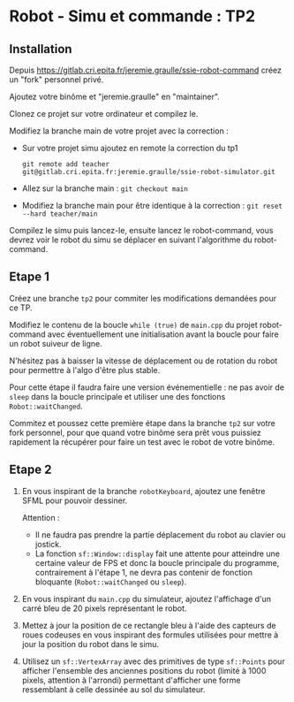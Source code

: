 Robot - Simu et commande : TP2
==============================

Installation
------------

Depuis https://gitlab.cri.epita.fr/jeremie.graulle/ssie-robot-command créez un "fork" personnel
privé.

Ajoutez votre binôme et "jeremie.graulle" en "maintainer".

Clonez ce projet sur votre ordinateur et compilez le.

Modifiez la branche main de votre projet avec la correction :

- Sur votre projet simu ajoutez en remote la correction du tp1

  `git remote add teacher git@gitlab.cri.epita.fr:jeremie.graulle/ssie-robot-simulator.git`
- Allez sur la branche main : `git checkout main`
- Modifiez la branche main pour être identique à la correction : `git reset --hard teacher/main`

Compilez le simu puis lancez-le, ensuite lancez le robot-command, vous devrez voir le robot du simu
se déplacer en suivant l'algorithme du robot-command.

Etape 1
-------

Créez une branche `tp2` pour commiter les modifications demandées pour ce TP.

Modifiez le contenu de la boucle `while (true)` de `main.cpp` du projet robot-command avec
éventuellement une initialisation avant la boucle pour faire un robot suiveur de ligne.

N'hésitez pas à baisser la vitesse de déplacement ou de rotation du robot pour permettre à l'algo
d'être plus stable.

Pour cette étape il faudra faire une version événementielle : ne pas avoir de `sleep` dans la boucle
principale et utiliser une des fonctions `Robot::waitChanged`.

Commitez et poussez cette première étape dans la branche `tp2` sur votre fork personnel, pour que
quand votre binôme sera prêt vous puissiez rapidement la récupérer pour faire un test avec le robot
de votre binôme.


Etape 2
-------

1. En vous inspirant de la branche `robotKeyboard`, ajoutez une fenêtre SFML pour pouvoir dessiner.

    Attention :
    - Il ne faudra pas prendre la partie déplacement du robot au clavier ou jostick.
    - La fonction `sf::Window::display` fait une attente pour atteindre une certaine valeur de FPS et
    donc la boucle principale du programme, contrairement à l'étape 1, ne devra pas contenir de
    fonction bloquante (`Robot::waitChanged` ou `sleep`).

2. En vous inspirant du `main.cpp` du simulateur, ajoutez l'affichage d'un carré bleu de 20 pixels
représentant le robot.

3. Mettez à jour la position de ce rectangle bleu à l'aide des capteurs de roues codeuses en vous
inspirant des formules utilisées pour mettre à jour la position du robot dans le simu.

4. Utilisez un `sf::VertexArray` avec des primitives de type `sf::Points` pour afficher l'ensemble
des anciennes positions du robot (limité à 1000 pixels, attention à l'arrondi) permettant d'afficher
une forme ressemblant à celle dessinée au sol du simulateur.
